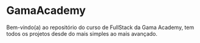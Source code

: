 # GamaAcademy
Bem-vindo(a) ao repositório do curso de FullStack da Gama Academy, tem todos os projetos desde do mais simples ao mais avançado. 

